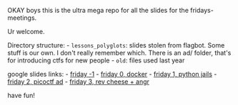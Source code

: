 
OKAY boys this is the ultra mega repo for all the slides for the fridays-meetings.

Ur welcome. 



Directory structure: 
    - `lessons_polyglots`: slides stolen from flagbot. Some stuff is our own. I don't really remember which. There is an ad/ folder, that's for introducing ctfs for new people 
    - `old`: files used last year

google slides links:
    - [friday -1](https://docs.google.com/presentation/d/1vuQyCz9v6GUi7d5y0tJvl0ZTn30UGDUva2AntDQdquM/edit?usp=sharing)
    - [friday 0, docker](https://docs.google.com/presentation/d/1W2yXlVdnChps7zGAc_jTp46uKgci_MSjAbBK3Znb4zI/edit?usp=sharing)
    - [friday 1, python jails](https://docs.google.com/presentation/d/1xBcLfflA2a1nGc-PQu6tyFzlMs37FvZUFeWuXAoimus/edit?usp=sharing)
    - [friday 2, picoctf ad](https://docs.google.com/presentation/d/10yr7TG6MEU8n6zkXu86a7btp4Dhm3vzNQ4NwAD_vwog/edit?usp=sharing)
    - [friday 3, rev cheese + angr](https://docs.google.com/presentation/d/14VFtOS_ZGN7dZnQ9hmbr_KyjUqYq3Tpdqz1WY_srToc/edit?usp=sharing)

have fun!
